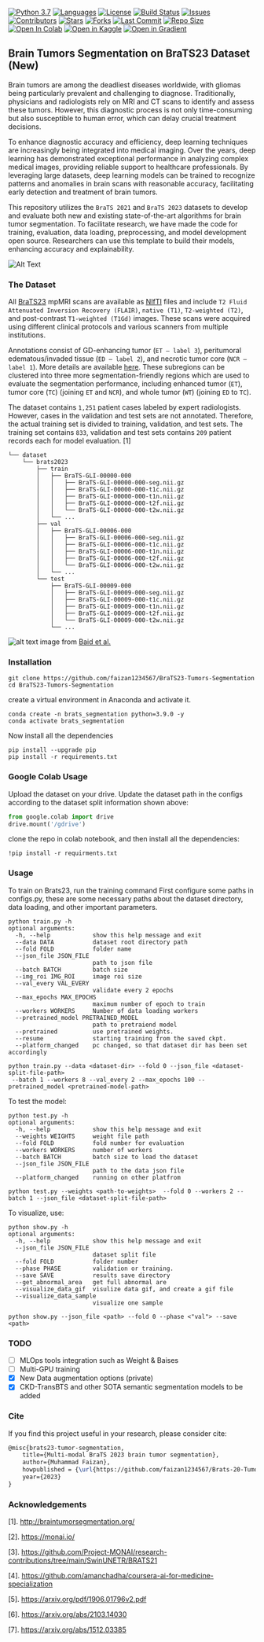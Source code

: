 [![Python 3.7](https://img.shields.io/badge/python-3.7-blue.svg)](https://www.python.org/downloads/release/python-370/)
[![Languages](https://img.shields.io/github/languages/top/faizan1234567/BraTS23-Tumors-Segmentation)](https://github.com/faizan1234567/BraTS23-Tumors-Segmentation)
[![License](https://img.shields.io/github/license/faizan1234567/BraTS23-Tumors-Segmentation)](https://github.com/faizan1234567/BraTS23-Tumors-Segmentation/blob/main/LICENSE)
[![Build Status](https://img.shields.io/github/actions/workflow/status/faizan1234567/BraTS23-Tumors-Segmentation/build.yml?branch=main)](https://github.com/faizan1234567/BraTS23-Tumors-Segmentation/actions)
[![Issues](https://img.shields.io/github/issues/faizan1234567/BraTS23-Tumors-Segmentation)](https://github.com/faizan1234567/BraTS23-Tumors-Segmentation/issues)
[![Contributors](https://img.shields.io/github/contributors/faizan1234567/BraTS23-Tumors-Segmentation)](https://github.com/faizan1234567/BraTS23-Tumors-Segmentation/graphs/contributors)
[![Stars](https://img.shields.io/github/stars/faizan1234567/BraTS23-Tumors-Segmentation)](https://github.com/faizan1234567/BraTS23-Tumors-Segmentation/stargazers)
[![Forks](https://img.shields.io/github/forks/faizan1234567/BraTS23-Tumors-Segmentation)](https://github.com/faizan1234567/BraTS23-Tumors-Segmentation/network/members)
[![Last Commit](https://img.shields.io/github/last-commit/faizan1234567/BraTS23-Tumors-Segmentation)](https://github.com/faizan1234567/BraTS23-Tumors-Segmentation/commits/main)
[![Repo Size](https://img.shields.io/github/repo-size/faizan1234567/BraTS23-Tumors-Segmentation)](https://github.com/faizan1234567/BraTS23-Tumors-Segmentation)
[![Open In Colab](https://colab.research.google.com/assets/colab-badge.svg)](https://colab.research.google.com/github/faizan1234567/Brats-20-Tumors-segmentation/blob/main/notebooks/BraTS21_setup.ipynb)
[![Open in Kaggle](https://img.shields.io/badge/Open%20in-Kaggle-blue.svg)](https://www.kaggle.com/kernels/welcome)
[![Open in Gradient](https://assets.paperspace.io/img/gradient-badge.svg)](https://console.paperspace.com/github/faizan1234567/Brats-20-Tumors-segmentation/blob/main/notebooks/BraTS21_setup.ipynb)
## Brain Tumors Segmentation on BraTS23 Dataset (New)
Brain tumors are among the deadliest diseases worldwide, with gliomas being particularly prevalent and challenging to diagnose. Traditionally, physicians and radiologists rely on MRI and CT scans to identify and assess these tumors. However, this diagnostic process is not only time-consuming but also susceptible to human error, which can delay crucial treatment decisions.

To enhance diagnostic accuracy and efficiency, deep learning techniques are increasingly being integrated into medical imaging. Over the years, deep learning has demonstrated exceptional performance in analyzing complex medical images, providing reliable support to healthcare professionals. By leveraging large datasets, deep learning models can be trained to recognize patterns and anomalies in brain scans with reasonable accuracy, facilitating early detection and treatment of brain tumors.

This repository utilizes the ```BraTS 2021``` and ```BraTS 2023``` datasets to develop and evaluate both new and existing state-of-the-art algorithms for brain tumor segmentation. To facilitate research, we have made the code for training, evaluation, data loading, preprocessing, and model development open source. Researchers can use this template to build their models, enhancing accuracy and explainability.

![Alt Text](https://github.com/faizan1234567/Brats-20-Tumors-segmentation/blob/main/media/gif.gif)

### The Dataset 
All [BraTS23](http://braintumorsegmentation.org/) mpMRI scans are available as [NIfTI](https://radiopaedia.org/articles/nifti-file-format) files and include ```T2 Fluid Attenuated Inversion Recovery (FLAIR)```, ```native (T1)```, ```T2-weighted (T2)```, and post-contrast ```T1-weighted (T1Gd)``` images. These scans were acquired using different clinical protocols and various scanners from multiple institutions.

Annotations consist of GD-enhancing tumor (```ET — label 3```), peritumoral edematous/invaded tissue (```ED — label 2```), and necrotic tumor core (```NCR — label 1```). More details are available [here](https://www.synapse.org/#!Synapse:syn51156910/wiki/622351). These subregions can be clustered into three more segmentation-friendly regions which are used to evaluate the segmentation performance, including enhanced tumor (```ET```), tumor core (```TC```) (joining ```ET``` and ```NCR```), and whole tumor (```WT```) (joining ```ED``` to ```TC```).

The dataset contains ```1,251``` patient cases labeled by expert radiologists. However, cases in the validation and test sets are not annotated. Therefore, the actual training set is divided to training, validation, and test sets. The training set contains ```833```, validation and test sets contains ```209``` patient records each for model evaluation. [1]

```
└── dataset
    └── brats2023
        ├── train
        │   ├── BraTS-GLI-00000-000
        │   │   ├── BraTS-GLI-00000-000-seg.nii.gz
        │   │   ├── BraTS-GLI-00000-000-t1c.nii.gz
        │   │   ├── BraTS-GLI-00000-000-t1n.nii.gz
        │   │   ├── BraTS-GLI-00000-000-t2f.nii.gz
        │   │   └── BraTS-GLI-00000-000-t2w.nii.gz
        │   └── ...
        ├── val
        │   ├── BraTS-GLI-00006-000
        │   │   ├── BraTS-GLI-00006-000-seg.nii.gz
        │   │   ├── BraTS-GLI-00006-000-t1c.nii.gz
        │   │   ├── BraTS-GLI-00006-000-t1n.nii.gz
        │   │   ├── BraTS-GLI-00006-000-t2f.nii.gz
        │   │   └── BraTS-GLI-00006-000-t2w.nii.gz
        │   └── ...
        └── test
            ├── BraTS-GLI-00009-000
            │   ├── BraTS-GLI-00009-000-seg.nii.gz
            │   ├── BraTS-GLI-00009-000-t1c.nii.gz
            │   ├── BraTS-GLI-00009-000-t1n.nii.gz
            │   ├── BraTS-GLI-00009-000-t2f.nii.gz
            │   └── BraTS-GLI-00009-000-t2w.nii.gz
            └── ...
```

![alt text](https://github.com/faizan1234567/Brats-20-Tumors-segmentation/blob/main/media/fig_brats21.png)
image from  [Baid et al.](https://arxiv.org/pdf/2107.02314v1.pdf)

### Installation

```
git clone https://github.com/faizan1234567/BraTS23-Tumors-Segmentation
cd BraTS23-Tumors-Segmentation
```

create a virtual environment in Anaconda and activate it.
```
conda create -n brats_segmentation python=3.9.0 -y 
conda activate brats_segmentation
```
Now install all the dependencies
```
pip install --upgrade pip
pip install -r requirements.txt
```

### Google Colab Usage
Upload the dataset on your drive. Update the dataset path in the configs according to the dataset split information shown above:
```python
from google.colab import drive
drive.mount('/gdrive')
```
clone the repo in colab notebook, and then install all the dependencies:
```
!pip install -r requirments.txt
```

### Usage
To train on Brats23, run the training command
First configure some paths in configs.py, these are some necessary paths about the dataset directory, data loading, and other important parameters.
```
python train.py -h
optional arguments:
  -h, --help            show this help message and exit
  --data DATA           dataset root directory path
  --fold FOLD           folder name
  --json_file JSON_FILE
                        path to json file
  --batch BATCH         batch size
  --img_roi IMG_ROI     image roi size
  --val_every VAL_EVERY
                        validate every 2 epochs
  --max_epochs MAX_EPOCHS
                        maximum number of epoch to train
  --workers WORKERS     Number of data loading workers
  --pretrained_model PRETRAINED_MODEL
                        path to pretraiend model
  --pretrained          use pretrained weights.
  --resume              starting training from the saved ckpt.
  --platform_changed    pc changed, so that dataset dir has been set accordingly

python train.py --data <dataset-dir> --fold 0 --json_file <dataset-split-file-path>
 --batch 1 --workers 8 --val_every 2 --max_epochs 100 --pretrained_model <pretrained-model-path> 
   ```
To test the model:
```
python test.py -h
optional arguments:
  -h, --help            show this help message and exit
  --weights WEIGHTS     weight file path
  --fold FOLD           fold number for evaluation
  --workers WORKERS     number of workers
  --batch BATCH         batch size to load the dataset
  --json_file JSON_FILE
                        path to the data json file
  --platform_changed    running on other platfrom

python test.py --weights <path-to-weights>  --fold 0 --workers 2 --batch 1 --json_file <dataset-split-file-path>
   ```
To visualize, use:
```
python show.py -h
optional arguments:
  -h, --help            show this help message and exit
  --json_file JSON_FILE
                        dataset split file
  --fold FOLD           folder number
  --phase PHASE         validation or training.
  --save SAVE           results save directory
  --get_abnormal_area   get full abnormal are
  --visualize_data_gif  visulize data gif, and create a gif file
  --visualize_data_sample
                        visualize one sample

python show.py --json_file <path> --fold 0 --phase <"val"> --save <path> 
```

### TODO
- [ ] MLOps tools integration such as Weight & Baises
- [ ] Multi-GPU training 
- [x] New Data augmentation options (private)
- [x] CKD-TransBTS and other SOTA semantic segmentation models to be added

### Cite

If you find this project useful in your research, please consider cite:

```latex
@misc{brats23-tumor-segmentation,
    title={Multi-modal BraTS 2023 brain tumor segmentation},
    author={Muhammad Faizan},
    howpublished = {\url{https://github.com/faizan1234567/Brats-20-Tumors-segmentation}},
    year={2023}
}
```

### Acknowledgements
[1]. http://braintumorsegmentation.org/

[2]. https://monai.io/

[3]. https://github.com/Project-MONAI/research-contributions/tree/main/SwinUNETR/BRATS21

[4]. https://github.com/amanchadha/coursera-ai-for-medicine-specialization

[5]. https://arxiv.org/pdf/1906.01796v2.pdf

[6]. https://arxiv.org/abs/2103.14030

[7]. https://arxiv.org/abs/1512.03385
